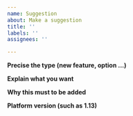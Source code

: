 ```yaml
---
name: Suggestion
about: Make a suggestion
title: ''
labels: ''
assignees: ''

---
```


**Precise the type (new feature, option ...)**


**Explain what you want**


**Why this must to be added**


**Platform version (such as 1.13)**

